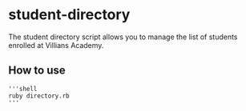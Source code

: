 # student-directory #

The student directory script allows you to manage the list of students enrolled at Villians Academy.

## How to use ##

    '''shell
    ruby directory.rb
    '''
